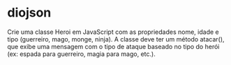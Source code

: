 # diojson
Crie uma classe Heroi em JavaScript com as propriedades nome, idade e tipo (guerreiro, mago, monge, ninja). A classe deve ter um método atacar(), que exibe uma mensagem com o tipo de ataque baseado no tipo do herói (ex: espada para guerreiro, magia para mago, etc.).
